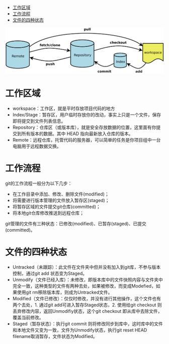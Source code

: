 <!-- TOC -->

- [工作区域](#%E5%B7%A5%E4%BD%9C%E5%8C%BA%E5%9F%9F)
- [工作流程](#%E5%B7%A5%E4%BD%9C%E6%B5%81%E7%A8%8B)
- [文件的四种状态](#%E6%96%87%E4%BB%B6%E7%9A%84%E5%9B%9B%E7%A7%8D%E7%8A%B6%E6%80%81)

<!-- /TOC -->

![workspace](images/workspace.png)

# 工作区域
+ workspace：工作区，就是平时存放项目代码的地方
+ Index/Stage：暂存区，用户临时存放你的改动，事实上只是一个文件，保存即将提交到文件列表信息。
+ Repository：仓库区（或版本库），就是安全存放数据的位置，这里面有你提交到所有版本的数据。其中 HEAD 指向最新放入仓库的版本。
+ Remote：远程仓库，托管代码的服务器，可以简单的任务是你项目组中一台电脑用于远程数据交换。

# 工作流程
git的工作流程一般分为以下几步：
+ 在工作目录中添加、修改、删除文件(modified)；
+ 将需要进行版本管理的文件放入暂存区(staged)；
+ 将暂存区域的文件提交git仓库(committed)；
+ 将本地git仓库修改推送到远程仓库；

git管理的文件有三种状态：已修改(modified)、已暂存(staged)、已提交(committed)。

# 文件的四种状态
+ Untracked（未跟踪）：此文件在文件夹中但并没有加入到git库，不参与版本控制，通过git add 状态变为Staged。
+ Unmodify（文件已经入库）：未修改，即版本库中的文件快照内容与文件夹中完全一致，这种类型的文件有两种去处，如果被修改，而变成Modefied，如果使用git rm移除版本库，则成为Untracked文件。
+ Modified（文件已修改）：仅仅时修改，并没有进行其他操作，这个文件也有两个去处，1. 通过git add可进入暂存Staged状态，2. 使用给git checkout 则丢弃修改内容，返回Unmodifiy状态，这个git checkout 即从库中去除文件，覆盖当前修改。
+ Staged（暂存状态）：执行git commit 则将修改同步到库中，这时库中的文件和本地文件又变为一致，文件为Unmodify状态，执行git reset HEAD filename取消暂存，文件状态为Modified。